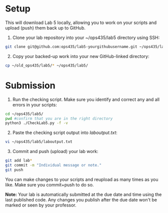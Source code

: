 # Setup
This will download Lab 5 locally, allowing you to work on your scripts and upload (push) them back up to GitHub.

1. Clone your lab repository into your ~/ops435/lab5 directory using SSH:
```bash
git clone git@github.com:ops435/lab5-yourgithubusername.git ~/ops435/lab5/
```
2. Copy your backed-up work into your new GitHub-linked directory:
```bash
cp ~/old_ops435/lab5/* ~/ops435/lab5/
```

# Submission
1. Run the checking script. Make sure you identify and correct any and all errors in your scripts:
```bash
cd ~/ops435/lab5/
pwd #confirm that you are in the right directory
python3 ./CheckLab5.py -f -v
```
2. Paste the checking script output into *laboutput.txt*:
```bash
vi ~/ops435/lab5/laboutput.txt
```

3. Commit and push (upload) your lab work:
```bash
git add lab*
git commit -m "Individual message or note."
git push
```

You can make changes to your scripts and reupload as many times as you like. Make sure you commit+push to do so.

**Note:** Your lab is automatically submitted at the due date and time using the last published code. Any changes you publish after the due date won't be marked or seen by your professor.